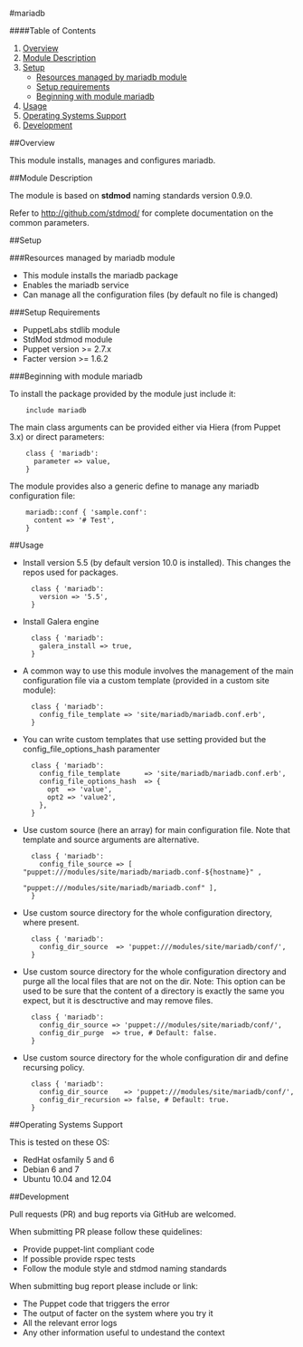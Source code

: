 #mariadb

####Table of Contents

1. [Overview](#overview)
2. [Module Description](#module-description)
3. [Setup](#setup)
    * [Resources managed by mariadb module](#resources-managed-by-mariadb-module)
    * [Setup requirements](#setup-requirements)
    * [Beginning with module mariadb](#beginning-with-module-mariadb)
4. [Usage](#usage)
5. [Operating Systems Support](#operating-systems-support)
6. [Development](#development)

##Overview

This module installs, manages and configures mariadb.

##Module Description

The module is based on **stdmod** naming standards version 0.9.0.

Refer to http://github.com/stdmod/ for complete documentation on the common parameters.


##Setup

###Resources managed by mariadb module
* This module installs the mariadb package
* Enables the mariadb service
* Can manage all the configuration files (by default no file is changed)

###Setup Requirements
* PuppetLabs stdlib module
* StdMod stdmod module
* Puppet version >= 2.7.x
* Facter version >= 1.6.2

###Beginning with module mariadb

To install the package provided by the module just include it:

        include mariadb

The main class arguments can be provided either via Hiera (from Puppet 3.x) or direct parameters:

        class { 'mariadb':
          parameter => value,
        }

The module provides also a generic define to manage any mariadb configuration file:

        mariadb::conf { 'sample.conf':
          content => '# Test',
        }


##Usage

* Install version 5.5 (by default version 10.0 is installed). This changes the repos used for packages.

        class { 'mariadb':
          version => '5.5',
        }

* Install Galera engine

        class { 'mariadb':
          galera_install => true,
        }

* A common way to use this module involves the management of the main configuration file via a custom template (provided in a custom site module):

        class { 'mariadb':
          config_file_template => 'site/mariadb/mariadb.conf.erb',
        }

* You can write custom templates that use setting provided but the config_file_options_hash paramenter

        class { 'mariadb':
          config_file_template      => 'site/mariadb/mariadb.conf.erb',
          config_file_options_hash  => {
            opt  => 'value',
            opt2 => 'value2',
          },
        }

* Use custom source (here an array) for main configuration file. Note that template and source arguments are alternative.

        class { 'mariadb':
          config_file_source => [ "puppet:///modules/site/mariadb/mariadb.conf-${hostname}" ,
                                  "puppet:///modules/site/mariadb/mariadb.conf" ],
        }


* Use custom source directory for the whole configuration directory, where present.

        class { 'mariadb':
          config_dir_source  => 'puppet:///modules/site/mariadb/conf/',
        }

* Use custom source directory for the whole configuration directory and purge all the local files that are not on the dir.
  Note: This option can be used to be sure that the content of a directory is exactly the same you expect, but it is desctructive and may remove files.

        class { 'mariadb':
          config_dir_source => 'puppet:///modules/site/mariadb/conf/',
          config_dir_purge  => true, # Default: false.
        }

* Use custom source directory for the whole configuration dir and define recursing policy.

        class { 'mariadb':
          config_dir_source    => 'puppet:///modules/site/mariadb/conf/',
          config_dir_recursion => false, # Default: true.
        }


##Operating Systems Support

This is tested on these OS:
- RedHat osfamily 5 and 6
- Debian 6 and 7
- Ubuntu 10.04 and 12.04


##Development

Pull requests (PR) and bug reports via GitHub are welcomed.

When submitting PR please follow these quidelines:
- Provide puppet-lint compliant code
- If possible provide rspec tests
- Follow the module style and stdmod naming standards

When submitting bug report please include or link:
- The Puppet code that triggers the error
- The output of facter on the system where you try it
- All the relevant error logs
- Any other information useful to undestand the context
